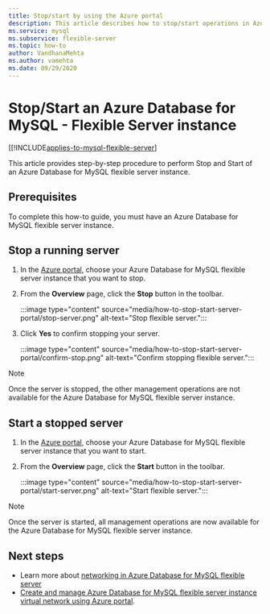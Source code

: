 ```yaml
---
title: Stop/start by using the Azure portal
description: This article describes how to stop/start operations in Azure Database for MySQL - Flexible Server by using the Azure portal.
ms.service: mysql
ms.subservice: flexible-server
ms.topic: how-to
author: VandhanaMehta
ms.author: vamehta
ms.date: 09/29/2020
---
```


# Stop/Start an Azure Database for MySQL - Flexible Server instance

[[!INCLUDE[applies-to-mysql-flexible-server](../includes/applies-to-mysql-flexible-server.md)]

This article provides step-by-step procedure to perform Stop and Start of an Azure Database for MySQL flexible server instance.

## Prerequisites

To complete this how-to guide, you must have an Azure Database for MySQL flexible server instance.

## Stop a running server

1.  In the [Azure portal](https://portal.azure.com/), choose your Azure Database for MySQL flexible server instance that you want to stop.

2.  From the **Overview** page, click the **Stop** button in the toolbar.

    :::image type="content" source="media/how-to-stop-start-server-portal/stop-server.png" alt-text="Stop flexible server.":::

3.  Click **Yes** to confirm stopping your server.

    :::image type="content" source="media/how-to-stop-start-server-portal/confirm-stop.png" alt-text="Confirm stopping flexible server.":::

> [!NOTE]
> Once the server is stopped, the other management operations are not available for the Azure Database for MySQL flexible server instance.

## Start a stopped server

1.  In the [Azure portal](https://portal.azure.com/), choose your Azure Database for MySQL flexible server instance that you want to start.

2.  From the **Overview** page, click the **Start** button in the toolbar.

    :::image type="content" source="media/how-to-stop-start-server-portal/start-server.png" alt-text="Start flexible server.":::

> [!NOTE]
> Once the server is started, all management operations are now available for the Azure Database for MySQL flexible server instance.

## Next steps
- Learn more about [networking in Azure Database for MySQL flexible server](./concepts-networking.md)
- [Create and manage Azure Database for MySQL flexible server instance virtual network using Azure portal](./how-to-manage-virtual-network-portal.md).

